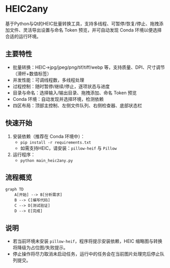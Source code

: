 # HEIC2any

基于Python与Qt的HEIC批量转换工具，支持多线程、可暂停/恢复/停止、拖拽添加文件、灵活导出设置与命名 Token 预览，并可自动发现 Conda 环境以便选择合适的运行环境。

## 主要特性
- 批量转换：HEIC→jpg/jpeg/png/tif/tiff/webp 等，支持质量、DPI、尺寸调节（滑杆+数值标签）
- 并发性能：可调线程数，多线程处理
- 过程控制：随时暂停/继续/停止，逐项状态与进度
- 目录与命名：选择输入/输出目录、拖拽添加、命名 Token 预览
- Conda 环境：自动发现并选择环境，检测依赖
- 四区布局：顶部主控制、左侧文件队列、右侧检查器、底部状态栏

## 快速开始
1. 安装依赖（推荐在 Conda 环境中）：
   - `pip install -r requirements.txt`
   - 如需支持HEIC，请安装：`pillow-heif` 与 `Pillow`
2. 运行程序：
   - `python main_heic2any.py`

## 流程概览
```mermaid
graph TD
    A[开始] --> B[分析需求]
    B --> C[编写代码]
    C --> D[测试验证]
    D --> E[完成]
```

## 说明
- 若当前环境未安装 `pillow-heif`，程序将提示安装依赖，HEIC 缩略图与转换将降级为占位图/失败提示。
- 停止操作将尽力取消未启动任务，运行中的任务会在当前图片处理完后停止队列提交。
